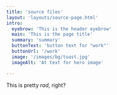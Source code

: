 ```yaml
---
title: 'source files'
layout: 'layouts/source-page.html'
intro:
  eyebrow: 'This is the header eyebrow'
  main: 'This is the page title'
  summary: 'summary'
  buttonText: 'button text for "work"'
  buttonUrl: '/work'
  image: '/images/bg/toast.jpg'
  imageAlt: 'At text for hero image'

---
```


This is pretty _rad_, right?